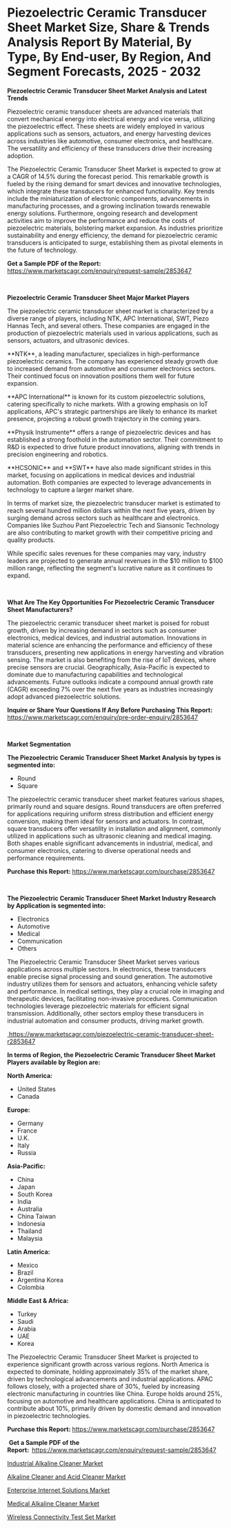 <p><h1>Piezoelectric Ceramic Transducer Sheet Market Size, Share & Trends Analysis Report By Material, By Type, By End-user, By Region, And Segment Forecasts, 2025 - 2032</h1></p><p><strong>Piezoelectric Ceramic Transducer Sheet Market Analysis and Latest Trends</strong></p>
<p><p>Piezoelectric ceramic transducer sheets are advanced materials that convert mechanical energy into electrical energy and vice versa, utilizing the piezoelectric effect. These sheets are widely employed in various applications such as sensors, actuators, and energy harvesting devices across industries like automotive, consumer electronics, and healthcare. The versatility and efficiency of these transducers drive their increasing adoption.</p><p>The Piezoelectric Ceramic Transducer Sheet Market is expected to grow at a CAGR of 14.5% during the forecast period. This remarkable growth is fueled by the rising demand for smart devices and innovative technologies, which integrate these transducers for enhanced functionality. Key trends include the miniaturization of electronic components, advancements in manufacturing processes, and a growing inclination towards renewable energy solutions. Furthermore, ongoing research and development activities aim to improve the performance and reduce the costs of piezoelectric materials, bolstering market expansion. As industries prioritize sustainability and energy efficiency, the demand for piezoelectric ceramic transducers is anticipated to surge, establishing them as pivotal elements in the future of technology.</p></p>
<p><strong>Get a Sample PDF of the Report:&nbsp;</strong> <a href="https://www.marketscagr.com/enquiry/request-sample/2853647?utm_campaign=2114&utm_medium=2&utm_source=Github&utm_content=ia&utm_term=12032025&utm_id=piezoelectric-ceramic-transducer-sheet">https://www.marketscagr.com/enquiry/request-sample/2853647</a></p>
<p>&nbsp;</p>
<p><strong>Piezoelectric Ceramic Transducer Sheet Major Market Players</strong></p>
<p><p>The piezoelectric ceramic transducer sheet market is characterized by a diverse range of players, including NTK, APC International, SWT, Piezo Hannas Tech, and several others. These companies are engaged in the production of piezoelectric materials used in various applications, such as sensors, actuators, and ultrasonic devices.</p><p>**NTK**, a leading manufacturer, specializes in high-performance piezoelectric ceramics. The company has experienced steady growth due to increased demand from automotive and consumer electronics sectors. Their continued focus on innovation positions them well for future expansion.</p><p>**APC International** is known for its custom piezoelectric solutions, catering specifically to niche markets. With a growing emphasis on IoT applications, APC's strategic partnerships are likely to enhance its market presence, projecting a robust growth trajectory in the coming years.</p><p>**Physik Instrumente** offers a range of piezoelectric devices and has established a strong foothold in the automation sector. Their commitment to R&D is expected to drive future product innovations, aligning with trends in precision engineering and robotics.</p><p>**HCSONIC** and **SWT** have also made significant strides in this market, focusing on applications in medical devices and industrial automation. Both companies are expected to leverage advancements in technology to capture a larger market share.</p><p>In terms of market size, the piezoelectric transducer market is estimated to reach several hundred million dollars within the next five years, driven by surging demand across sectors such as healthcare and electronics. Companies like Suzhou Pant Piezoelectric Tech and Siansonic Technology are also contributing to market growth with their competitive pricing and quality products.</p><p>While specific sales revenues for these companies may vary, industry leaders are projected to generate annual revenues in the $10 million to $100 million range, reflecting the segment's lucrative nature as it continues to expand.</p></p>
<p>&nbsp;</p>
<p><strong>What Are The Key Opportunities For Piezoelectric Ceramic Transducer Sheet Manufacturers?</strong></p>
<p><p>The piezoelectric ceramic transducer sheet market is poised for robust growth, driven by increasing demand in sectors such as consumer electronics, medical devices, and industrial automation. Innovations in material science are enhancing the performance and efficiency of these transducers, presenting new applications in energy harvesting and vibration sensing. The market is also benefiting from the rise of IoT devices, where precise sensors are crucial. Geographically, Asia-Pacific is expected to dominate due to manufacturing capabilities and technological advancements. Future outlooks indicate a compound annual growth rate (CAGR) exceeding 7% over the next five years as industries increasingly adopt advanced piezoelectric solutions.</p></p>
<p><strong>Inquire or Share Your Questions If Any Before Purchasing This Report:</strong> <a href="https://www.marketscagr.com/enquiry/pre-order-enquiry/2853647?utm_campaign=2114&utm_medium=2&utm_source=Github&utm_content=ia&utm_term=12032025&utm_id=piezoelectric-ceramic-transducer-sheet">https://www.marketscagr.com/enquiry/pre-order-enquiry/2853647</a></p>
<p>&nbsp;</p>
<p><strong>Market Segmentation</strong></p>
<p><strong>The Piezoelectric Ceramic Transducer Sheet Market Analysis by types is segmented into:</strong></p>
<p><ul><li>Round</li><li>Square</li></ul></p>
<p><p>The piezoelectric ceramic transducer sheet market features various shapes, primarily round and square designs. Round transducers are often preferred for applications requiring uniform stress distribution and efficient energy conversion, making them ideal for sensors and actuators. In contrast, square transducers offer versatility in installation and alignment, commonly utilized in applications such as ultrasonic cleaning and medical imaging. Both shapes enable significant advancements in industrial, medical, and consumer electronics, catering to diverse operational needs and performance requirements.</p></p>
<p><strong>Purchase this Report:&nbsp;</strong><a href="https://www.marketscagr.com/purchase/2853647?utm_campaign=2114&utm_medium=2&utm_source=Github&utm_content=ia&utm_term=12032025&utm_id=piezoelectric-ceramic-transducer-sheet">https://www.marketscagr.com/purchase/2853647</a></p>
<p>&nbsp;</p>
<p><strong>The Piezoelectric Ceramic Transducer Sheet Market Industry Research by Application is segmented into:</strong></p>
<p><ul><li>Electronics</li><li>Automotive</li><li>Medical</li><li>Communication</li><li>Others</li></ul></p>
<p><p>The Piezoelectric Ceramic Transducer Sheet Market serves various applications across multiple sectors. In electronics, these transducers enable precise signal processing and sound generation. The automotive industry utilizes them for sensors and actuators, enhancing vehicle safety and performance. In medical settings, they play a crucial role in imaging and therapeutic devices, facilitating non-invasive procedures. Communication technologies leverage piezoelectric materials for efficient signal transmission. Additionally, other sectors employ these transducers in industrial automation and consumer products, driving market growth.</p></p>
<p><a href="https://www.marketscagr.com/piezoelectric-ceramic-transducer-sheet-r2853647?utm_campaign=2114&utm_medium=2&utm_source=Github&utm_content=ia&utm_term=12032025&utm_id=piezoelectric-ceramic-transducer-sheet">&nbsp;https://www.marketscagr.com/piezoelectric-ceramic-transducer-sheet-r2853647</a></p>
<p><strong>In terms of Region, the Piezoelectric Ceramic Transducer Sheet Market Players available by Region are:</strong></p>
<p>
    <p> <strong> North America: </strong>
        <ul>
            <li>United States</li>
            <li>Canada</li>
        </ul>
        </p> 
    <p> <strong> Europe: </strong>
        <ul>
            <li>Germany</li>
            <li>France</li>
            <li>U.K.</li>
            <li>Italy</li>
            <li>Russia</li>
        </ul>
        </p> 
    <p> <strong> Asia-Pacific: </strong>
        <ul>
            <li>China</li>
            <li>Japan</li>
            <li>South Korea</li>
            <li>India</li>
            <li>Australia</li>
            <li>China Taiwan</li>
            <li>Indonesia</li>
            <li>Thailand</li>
            <li>Malaysia</li>
        </ul>
        </p> 
    <p> <strong> Latin America: </strong>
        <ul>
            <li>Mexico</li>
            <li>Brazil</li>
            <li>Argentina Korea</li>
            <li>Colombia</li>
        </ul>
        </p> 
    <p> <strong> Middle East & Africa: </strong>
        <ul>
            <li>Turkey</li>
            <li>Saudi</li>
            <li>Arabia</li>
            <li>UAE</li>
            <li>Korea</li>
        </ul>
    </p>
    </p>
<p><p>The Piezoelectric Ceramic Transducer Sheet Market is projected to experience significant growth across various regions. North America is expected to dominate, holding approximately 35% of the market share, driven by technological advancements and industrial applications. APAC follows closely, with a projected share of 30%, fueled by increasing electronic manufacturing in countries like China. Europe holds around 25%, focusing on automotive and healthcare applications. China is anticipated to contribute about 10%, primarily driven by domestic demand and innovation in piezoelectric technologies.</p></p>
<p><strong>Purchase this Report: </strong><a href="https://www.marketscagr.com/purchase/2853647?utm_campaign=2114&utm_medium=2&utm_source=Github&utm_content=ia&utm_term=12032025&utm_id=piezoelectric-ceramic-transducer-sheet">https://www.marketscagr.com/purchase/2853647</a></p>
<p>&nbsp;<strong>Get a Sample PDF of the Report:&nbsp;&nbsp;</strong><a href="https://www.marketscagr.com/enquiry/request-sample/2853647?utm_campaign=2114&utm_medium=2&utm_source=Github&utm_content=ia&utm_term=12032025&utm_id=piezoelectric-ceramic-transducer-sheet">https://www.marketscagr.com/enquiry/request-sample/2853647</a></p>
<p><strong></strong></p>
<p><p><a href="https://github.com/theyasnare5w/Market-Research-Report-List-1/blob/main/industrial-alkaline-cleaner-market.md?utm_campaign=2114&utm_medium=2&utm_source=Github&utm_content=ia&utm_term=12032025&utm_id=piezoelectric-ceramic-transducer-sheet">Industrial Alkaline Cleaner Market</a></p><p><a href="https://github.com/kaidaloeckf7/Market-Research-Report-List-1/blob/main/alkaline-cleaner-and-acid-cleaner-market.md?utm_campaign=2114&utm_medium=2&utm_source=Github&utm_content=ia&utm_term=12032025&utm_id=piezoelectric-ceramic-transducer-sheet">Alkaline Cleaner and Acid Cleaner Market</a></p><p><a href="https://github.com/giulyankela/Market-Research-Report-List-1/blob/main/enterprise-internet-solutions-market.md?utm_campaign=2114&utm_medium=2&utm_source=Github&utm_content=ia&utm_term=12032025&utm_id=piezoelectric-ceramic-transducer-sheet">Enterprise Internet Solutions Market</a></p><p><a href="https://github.com/nacarnzina/Market-Research-Report-List-1/blob/main/medical-alkaline-cleaner-market.md?utm_campaign=2114&utm_medium=2&utm_source=Github&utm_content=ia&utm_term=12032025&utm_id=piezoelectric-ceramic-transducer-sheet">Medical Alkaline Cleaner Market</a></p><p><a href="https://github.com/arifasabeygb/Market-Research-Report-List-1/blob/main/wireless-connectivity-test-set-market.md?utm_campaign=2114&utm_medium=2&utm_source=Github&utm_content=ia&utm_term=12032025&utm_id=piezoelectric-ceramic-transducer-sheet">Wireless Connectivity Test Set Market</a></p></p>